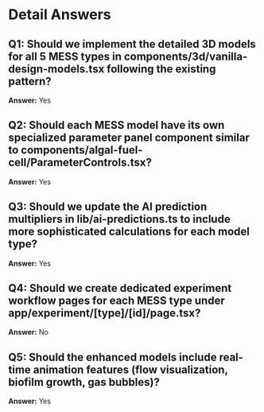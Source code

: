 # Detail Answers

## Q1: Should we implement the detailed 3D models for all 5 MESS types in components/3d/vanilla-design-models.tsx following the existing pattern?

**Answer:** Yes

## Q2: Should each MESS model have its own specialized parameter panel component similar to components/algal-fuel-cell/ParameterControls.tsx?

**Answer:** Yes

## Q3: Should we update the AI prediction multipliers in lib/ai-predictions.ts to include more sophisticated calculations for each model type?

**Answer:** Yes

## Q4: Should we create dedicated experiment workflow pages for each MESS type under app/experiment/[type]/[id]/page.tsx?

**Answer:** No

## Q5: Should the enhanced models include real-time animation features (flow visualization, biofilm growth, gas bubbles)?

**Answer:** Yes
